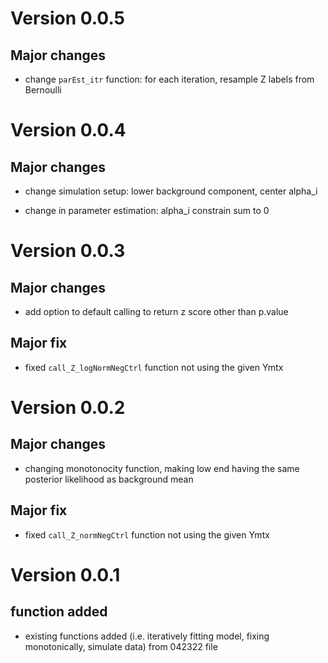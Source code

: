 # Version 0.0.5

## Major changes

* change `parEst_itr` function: for each iteration, resample Z labels from Bernoulli

# Version 0.0.4

## Major changes

* change simulation setup: lower background component, center alpha_i

* change in parameter estimation: alpha_i constrain sum to 0

# Version 0.0.3

## Major changes

* add option to default calling to return z score other than p.value


## Major fix

* fixed `call_Z_logNormNegCtrl` function not using the given Ymtx


# Version 0.0.2

## Major changes

* changing monotonocity function, making low end having the same posterior likelihood as background mean


## Major fix

* fixed `call_Z_normNegCtrl` function not using the given Ymtx


# Version 0.0.1

## function added

* existing functions added (i.e. iteratively fitting model, fixing monotonically, simulate data) from 042322 file

